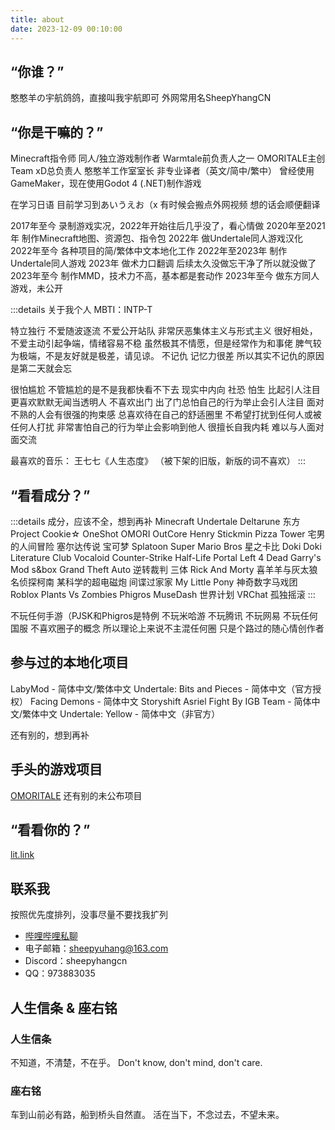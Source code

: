 ```yaml
---
title: about
date: 2023-12-09 00:10:00
---
```


## “你谁？”

憨憨羊の宇航鸽鸽，直接叫我宇航即可
外网常用名SheepYhangCN

## “你是干嘛的？”
Minecraft指令师
同人/独立游戏制作者
Warmtale前负责人之一
OMORITALE主创
Team xD总负责人
憨憨羊工作室室长
非专业译者（英文/简中/繁中）
曾经使用GameMaker，现在使用Godot 4 (.NET)制作游戏

在学习日语 目前学习到あいうえお（x
有时候会搬点外网视频 想的话会顺便翻译

2017年至今 录制游戏实况，2022年开始往后几乎没了，看心情做
2020年至2021年 制作Minecraft地图、资源包、指令包
2022年 做Undertale同人游戏汉化
2022年至今 各种项目的简/繁体中文本地化工作
2022年至2023年 制作Undertale同人游戏
2023年 做术力口翻调 后续太久没做忘干净了所以就没做了
2023年至今 制作MMD，技术力不高，基本都是套动作
2023年至今 做东方同人游戏，未公开

:::details 关于我个人
MBTI：INTP-T

特立独行 不爱随波逐流 不爱公开站队
非常厌恶集体主义与形式主义
很好相处，不爱主动引起争端，情绪容易不稳
虽然极其不情愿，但是经常作为和事佬
脾气较为极端，不是友好就是极差，请见谅。
不记仇 记忆力很差 所以其实不记仇的原因是第二天就会忘

很怕尴尬 不管尴尬的是不是我都快看不下去
现实中内向 社恐 怕生 比起引人注目更喜欢默默无闻当透明人
不喜欢出门 出了门总怕自己的行为举止会引人注目
面对不熟的人会有很强的拘束感
总喜欢待在自己的舒适圈里 不希望打扰到任何人或被任何人打扰
非常害怕自己的行为举止会影响到他人
很擅长自我内耗 难以与人面对面交流

最喜欢的音乐：
王七七《人生态度》
（被下架的旧版，新版的词不喜欢）
:::

## “看看成分？”
:::details 成分，应该不全，想到再补
Minecraft
Undertale
Deltarune
东方Project
Cookie☆
OneShot
OMORI
OutCore
Henry Stickmin
Pizza Tower
宅男的人间冒险
塞尔达传说
宝可梦
Splatoon
Super Mario Bros
星之卡比
Doki Doki Literature Club
Vocaloid
Counter-Strike
Half-Life
Portal
Left 4 Dead
Garry's Mod
s&box
Grand Theft Auto
逆转裁判
三体
Rick And Morty
喜羊羊与灰太狼
名侦探柯南
某科学的超电磁炮
间谍过家家
My Little Pony
神奇数字马戏团
Roblox
Plants Vs Zombies
Phigros
MuseDash
世界计划
VRChat
孤独摇滚
:::

不玩任何手游（PJSK和Phigros是特例
不玩米哈游 不玩腾讯 不玩网易 不玩任何国服
不喜欢圈子的概念 所以理论上来说不主混任何圈 只是个路过的随心情创作者

## 参与过的本地化项目
LabyMod - 简体中文/繁体中文
Undertale: Bits and Pieces - 简体中文（官方授权）
Facing Demons - 简体中文
Storyshift Asriel Fight By IGB Team - 简体中文/繁体中文
Undertale: Yellow - 简体中文（非官方）

还有别的，想到再补

## 手头的游戏项目
[OMORITALE](https://gamejolt.com/games/OMORITALE/685985)
还有别的未公布项目

## “看看你的？”
[lit.link](https://lit.link/sheepyuhang)

## 联系我
按照优先度排列，没事尽量不要找我扩列
 - [哔哩哔哩私聊](https://message.bilibili.com/#/whisper/mid252906762)
 - 电子邮箱：sheepyuhang@163.com
 - Discord：sheepyhangcn
 - QQ：973883035

## 人生信条 & 座右铭
### 人生信条
不知道，不清楚，不在乎。
Don\'t know, don\'t mind, don\'t care.
### 座右铭
车到山前必有路，船到桥头自然直。
活在当下，不念过去，不望未来。